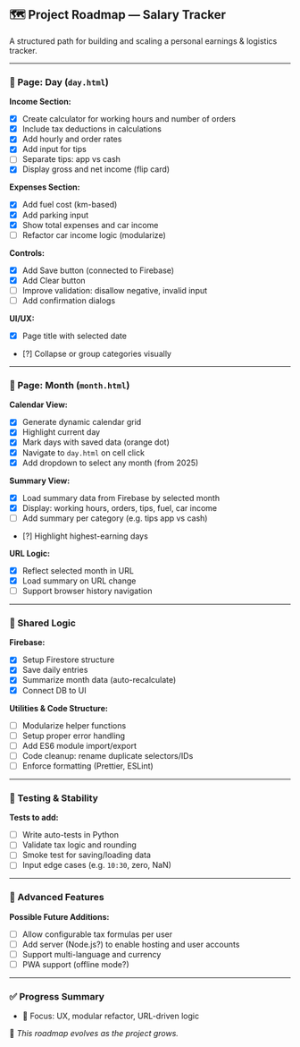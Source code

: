 ## 🗺️ Project Roadmap — Salary Tracker

A structured path for building and scaling a personal earnings & logistics tracker.

---

### 📄 Page: Day (`day.html`)

**Income Section:**
- [x] Create calculator for working hours and number of orders
- [x] Include tax deductions in calculations
- [x] Add hourly and order rates
- [x] Add input for tips
- [ ] Separate tips: app vs cash
- [x] Display gross and net income (flip card)

**Expenses Section:**
- [x] Add fuel cost (km-based)
- [x] Add parking input
- [x] Show total expenses and car income
- [ ] Refactor car income logic (modularize)

**Controls:**
- [x] Add Save button (connected to Firebase)
- [x] Add Clear button
- [ ] Improve validation: disallow negative, invalid input
- [ ] Add confirmation dialogs

**UI/UX:**
- [x] Page title with selected date
- [?] Collapse or group categories visually

---

### 📅 Page: Month (`month.html`)

**Calendar View:**
- [x] Generate dynamic calendar grid
- [x] Highlight current day
- [x] Mark days with saved data (orange dot)
- [x] Navigate to `day.html` on cell click
- [x] Add dropdown to select any month (from 2025)

**Summary View:**
- [x] Load summary data from Firebase by selected month
- [x] Display: working hours, orders, tips, fuel, car income
- [ ] Add summary per category (e.g. tips app vs cash)
- [?] Highlight highest-earning days

**URL Logic:**
- [x] Reflect selected month in URL
- [x] Load summary on URL change
- [ ] Support browser history navigation

---

### 🔁 Shared Logic

**Firebase:**
- [x] Setup Firestore structure
- [x] Save daily entries
- [x] Summarize month data (auto-recalculate)
- [x] Connect DB to UI

**Utilities & Code Structure:**
- [ ] Modularize helper functions
- [ ] Setup proper error handling
- [ ] Add ES6 module import/export
- [ ] Code cleanup: rename duplicate selectors/IDs
- [ ] Enforce formatting (Prettier, ESLint)

---

### 🧪 Testing & Stability

**Tests to add:**
- [ ] Write auto-tests in Python
- [ ] Validate tax logic and rounding
- [ ] Smoke test for saving/loading data
- [ ] Input edge cases (e.g. `10:30`, zero, NaN)

---

### 🎯 Advanced Features

**Possible Future Additions:**
- [ ] Allow configurable tax formulas per user
- [ ] Add server (Node.js?) to enable hosting and user accounts
- [ ] Support multi-language and currency
- [ ] PWA support (offline mode?)

---

### ✅ Progress Summary

- 🎯 Focus: UX, modular refactor, URL-driven logic


🧠 *This roadmap evolves as the project grows.*
